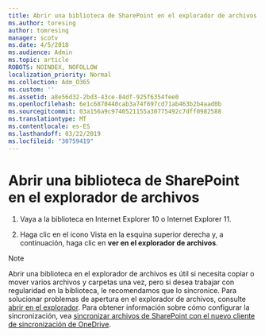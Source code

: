 ```yaml
---
title: Abrir una biblioteca de SharePoint en el explorador de archivos
ms.author: toresing
author: tomresing
manager: scotv
ms.date: 4/5/2018
ms.audience: Admin
ms.topic: article
ROBOTS: NOINDEX, NOFOLLOW
localization_priority: Normal
ms.collection: Adm_O365
ms.custom: ''
ms.assetid: a8e56d32-2bd3-43ce-84df-925f6354fee0
ms.openlocfilehash: 6e1c6870440cab3a74f697cd71ab463b2b4aad0b
ms.sourcegitcommit: 03a156a9c9740521155a30775492c7dff0982588
ms.translationtype: MT
ms.contentlocale: es-ES
ms.lasthandoff: 03/22/2019
ms.locfileid: "30759419"
---
```

# <a name="open-a-sharepoint-library-in-file-explorer"></a>Abrir una biblioteca de SharePoint en el explorador de archivos

1. Vaya a la biblioteca en Internet Explorer 10 o Internet Explorer 11. 
    
2. Haga clic en el icono Vista en la esquina superior derecha y, a continuación, haga clic en **ver en el explorador de archivos**.
    
> [!NOTE]
> Abrir una biblioteca en el explorador de archivos es útil si necesita copiar o mover varios archivos y carpetas una vez, pero si desea trabajar con regularidad en la biblioteca, le recomendamos que lo sincronice. Para solucionar problemas de apertura en el explorador de archivos, consulte [abrir en el explorador](https://go.microsoft.com/fwlink/?linkid=871665). Para obtener información sobre cómo configurar la sincronización, vea [sincronizar archivos de SharePoint con el nuevo cliente de sincronización de OneDrive](https://go.microsoft.com/fwlink/?linkid=871666). 
  

